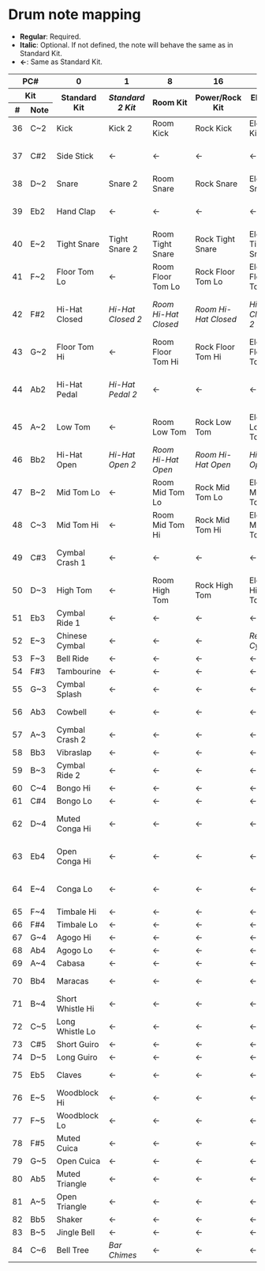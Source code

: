 # Drum note mapping
* **Regular**: Required.
* **Italic**: Optional. If not defined, the note will behave the same as in Standard Kit.
* **←**: Same as Standard Kit.

<div class="table-wrapper">
<table>
	<thead>
		<tr>
			<th colspan=2>PC#</th>
			<th>0</th>
			<th>1</th>
			<th>8</th>
			<th>16</th>
			<th>24</th>
			<th>25</th>
			<th>32</th>
			<th>40</th>
			<th>41</th>
			<th>48</th>
		</tr>
		<tr>
			<th colspan=2>Kit</th>
			<th rowspan=2>Standard Kit</th>
			<th rowspan=2><i>Standard 2 Kit</i></th>
			<th rowspan=2>Room&nbsp;Kit</th>
			<th rowspan=2>Power/Rock Kit</th>
			<th rowspan=2>Electro Kit</th>
			<th rowspan=2>Analog Kit</th>
			<th rowspan=2><i>Jazz&nbsp;Kit</i></th>
			<th rowspan=2>Brush&nbsp;Kit</th>
			<th rowspan=2><i>Brush Kit 2</i></th>
			<th rowspan=2>Orchestra Kit</th>
		</tr>
		<tr>
			<th>#</th>
			<th>Note</th>
		</tr>
	</thead>
	<tbody>
		<tr>
			<td>36</td>
			<td>C~2</td>
			<td>Kick</td>
			<td>Kick 2</td>
			<td>Room Kick</td>
			<td>Rock Kick</td>
			<td>Electro Kick</td>
			<td>Analog Kick</td>
			<td>Jazz Kick</td>
			<td>←</td>
			<td>←</td>
			<td>←</td>
		</tr>
		<tr>
			<td>37</td>
			<td>C#2</td>
			<td>Side Stick</td>
			<td>←</td>
			<td>←</td>
			<td>←</td>
			<td>←</td>
			<td>Analog Side Stick</td>
			<td>←</td>
			<td>←</td>
			<td>←</td>
			<td>←</td>
		</tr>
		<tr>
			<td>38</td>
			<td>D~2</td>
			<td>Snare</td>
			<td>Snare 2</td>
			<td>Room Snare</td>
			<td>Rock Snare</td>
			<td>Electro Snare</td>
			<td>Analog Snare</td>
			<td><i>Jazz Snare</i></td>
			<td>←</td>
			<td>←</td>
			<td>←</td>
		</tr>
		<tr>
			<td>39</td>
			<td>Eb2</td>
			<td>Hand Clap</td>
			<td>←</td>
			<td>←</td>
			<td>←</td>
			<td>←</td>
			<td>←</td>
			<td><i>Jazz Hand Clap</i></td>
			<td>←</td>
			<td>←</td>
			<td>←</td>
		</tr>
		<tr>
			<td>40</td>
			<td>E~2</td>
			<td>Tight Snare</td>
			<td>Tight Snare 2</td>
			<td>Room Tight Snare</td>
			<td>Rock Tight Snare</td>
			<td>Electro Tight Snare</td>
			<td>Analog Tight Snare</td>
			<td>←</td>
			<td>←</td>
			<td>←</td>
			<td>←</td>
		</tr>
		<tr>
			<td>41</td>
			<td>F~2</td>
			<td>Floor Tom Lo</td>
			<td>←</td>
			<td>Room Floor Tom Lo</td>
			<td>Rock Floor Tom Lo</td>
			<td>Electro Floor Tom Lo</td>
			<td>Analog Floor Tom Lo</td>
			<td><i>Jazz Floor Tom Lo</i></td>
			<td>←</td>
			<td>←</td>
			<td>←</td>
		</tr>
		<tr>
			<td>42</td>
			<td>F#2</td>
			<td>Hi-Hat Closed</td>
			<td><i>Hi-Hat Closed 2</i></td>
			<td><i>Room Hi-Hat Closed</i></td>
			<td><i>Room Hi-Hat Closed</i></td>
			<td><i>Hi-Hat Closed 2</i></td>
			<td>Analog Hi-Hat Closed Lo</td>
			<td><i>Jazz Hi-Hat Closed Lo</i></td>
			<td>←</td>
			<td>←</td>
			<td>←</td>
		</tr>
		<tr>
			<td>43</td>
			<td>G~2</td>
			<td>Floor Tom Hi</td>
			<td>←</td>
			<td>Room Floor Tom Hi</td>
			<td>Rock Floor Tom Hi</td>
			<td>Electro Floor Tom Hi</td>
			<td>Analog Floor Tom Hi</td>
			<td><i>Jazz Floor Tom Hi</i></td>
			<td>←</td>
			<td>←</td>
			<td>←</td>
		</tr>
		<tr>
			<td>44</td>
			<td>Ab2</td>
			<td>Hi-Hat Pedal</td>
			<td><i>Hi-Hat Pedal 2</i></td>
			<td>←</td>
			<td>←</td>
			<td>←</td>
			<td>Analog Hi-Hat Closed Hi</td>
			<td>←</td>
			<td>←</td>
			<td>←</td>
			<td>←</td>
		</tr>
		<tr>
			<td>45</td>
			<td>A~2</td>
			<td>Low Tom</td>
			<td>←</td>
			<td>Room Low Tom</td>
			<td>Rock Low Tom</td>
			<td>Electro Low Tom</td>
			<td>Analog Low Tom</td>
			<td><i>Jazz Low Tom</i></td>
			<td>←</td>
			<td>←</td>
			<td>←</td>
		</tr>
		<tr>
			<td>46</td>
			<td>Bb2</td>
			<td>Hi-Hat Open</td>
			<td><i>Hi-Hat Open 2</i></td>
			<td><i>Room Hi-Hat Open</i></td>
			<td><i>Room Hi-Hat Open</i></td>
			<td><i>Hi-Hat Open 2</i></td>
			<td>Analog Hi-Hat Open</td>
			<td><i>Jazz Hi-Hat Open</i></td>
			<td>←</td>
			<td>←</td>
			<td>←</td>
		</tr>
		<tr>
			<td>47</td>
			<td>B~2</td>
			<td>Mid Tom Lo</td>
			<td>←</td>
			<td>Room Mid Tom Lo</td>
			<td>Rock Mid Tom Lo</td>
			<td>Electro Mid Tom Lo</td>
			<td>Analog Mid Tom Lo</td>
			<td><i>Jazz Mid Tom Lo</i></td>
			<td>←</td>
			<td>←</td>
			<td>←</td>
		</tr>
		<tr>
			<td>48</td>
			<td>C~3</td>
			<td>Mid Tom Hi</td>
			<td>←</td>
			<td>Room Mid Tom Hi</td>
			<td>Rock Mid Tom Hi</td>
			<td>Electro Mid Tom Hi</td>
			<td>Analog Mid Tom Hi</td>
			<td><i>Jazz Mid Tom Hi</i></td>
			<td>←</td>
			<td>←</td>
			<td>←</td>
		</tr>
		<tr>
			<td>49</td>
			<td>C#3</td>
			<td>Cymbal Crash 1</td>
			<td>←</td>
			<td>←</td>
			<td>←</td>
			<td>←</td>
			<td>Analog Cymbal Crash</td>
			<td>←</td>
			<td>←</td>
			<td>←</td>
			<td>←</td>
		</tr>
		<tr>
			<td>50</td>
			<td>D~3</td>
			<td>High Tom</td>
			<td>←</td>
			<td>Room High Tom</td>
			<td>Rock High Tom</td>
			<td>Electro High Tom</td>
			<td>Analog High Tom</td>
			<td><i>Jazz High Tom</i></td>
			<td>←</td>
			<td>←</td>
			<td>←</td>
		</tr>
		<tr>
			<td>51</td>
			<td>Eb3</td>
			<td>Cymbal Ride 1</td>
			<td>←</td>
			<td>←</td>
			<td>←</td>
			<td>←</td>
			<td>←</td>
			<td>←</td>
			<td>←</td>
			<td>←</td>
			<td>←</td>
		</tr>
		<tr>
			<td>52</td>
			<td>E~3</td>
			<td>Chinese Cymbal</td>
			<td>←</td>
			<td>←</td>
			<td>←</td>
			<td><i>Reverse Cymbal</i></td>
			<td>←</td>
			<td>←</td>
			<td>←</td>
			<td>←</td>
			<td>←</td>
		</tr>
		<tr>
			<td>53</td>
			<td>F~3</td>
			<td>Bell Ride</td>
			<td>←</td>
			<td>←</td>
			<td>←</td>
			<td>←</td>
			<td>←</td>
			<td>←</td>
			<td>←</td>
			<td>←</td>
			<td>←</td>
		</tr>
		<tr>
			<td>54</td>
			<td>F#3</td>
			<td>Tambourine</td>
			<td>←</td>
			<td>←</td>
			<td>←</td>
			<td>←</td>
			<td>←</td>
			<td>←</td>
			<td>←</td>
			<td>←</td>
			<td>←</td>
		</tr>
		<tr>
			<td>55</td>
			<td>G~3</td>
			<td>Cymbal Splash</td>
			<td>←</td>
			<td>←</td>
			<td>←</td>
			<td>←</td>
			<td>←</td>
			<td>←</td>
			<td>←</td>
			<td>←</td>
			<td>←</td>
		</tr>
		<tr>
			<td>56</td>
			<td>Ab3</td>
			<td>Cowbell</td>
			<td>←</td>
			<td>←</td>
			<td>←</td>
			<td>←</td>
			<td>Analog Cowbell</td>
			<td>←</td>
			<td>←</td>
			<td>←</td>
			<td>←</td>
		</tr>
		<tr>
			<td>57</td>
			<td>A~3</td>
			<td>Cymbal Crash 2</td>
			<td>←</td>
			<td>←</td>
			<td>←</td>
			<td>←</td>
			<td>←</td>
			<td>←</td>
			<td>←</td>
			<td>←</td>
			<td>←</td>
		</tr>
		<tr>
			<td>58</td>
			<td>Bb3</td>
			<td>Vibraslap</td>
			<td>←</td>
			<td>←</td>
			<td>←</td>
			<td>←</td>
			<td>←</td>
			<td>←</td>
			<td>←</td>
			<td>←</td>
			<td>←</td>
		</tr>
		<tr>
			<td>59</td>
			<td>B~3</td>
			<td>Cymbal Ride 2</td>
			<td>←</td>
			<td>←</td>
			<td>←</td>
			<td>←</td>
			<td>←</td>
			<td>←</td>
			<td>←</td>
			<td>←</td>
			<td>←</td>
		</tr>
		<tr>
			<td>60</td>
			<td>C~4</td>
			<td>Bongo Hi</td>
			<td>←</td>
			<td>←</td>
			<td>←</td>
			<td>←</td>
			<td>←</td>
			<td>←</td>
			<td>←</td>
			<td>←</td>
			<td>←</td>
		</tr>
		<tr>
			<td>61</td>
			<td>C#4</td>
			<td>Bongo Lo</td>
			<td>←</td>
			<td>←</td>
			<td>←</td>
			<td>←</td>
			<td>←</td>
			<td>←</td>
			<td>←</td>
			<td>←</td>
			<td>←</td>
		</tr>
		<tr>
			<td>62</td>
			<td>D~4</td>
			<td>Muted Conga Hi</td>
			<td>←</td>
			<td>←</td>
			<td>←</td>
			<td>←</td>
			<td>Analog Conga Hi</td>
			<td>←</td>
			<td>←</td>
			<td>←</td>
			<td>←</td>
		</tr>
		<tr>
			<td>63</td>
			<td>Eb4</td>
			<td>Open Conga Hi</td>
			<td>←</td>
			<td>←</td>
			<td>←</td>
			<td>←</td>
			<td>Analog Conga Mid</td>
			<td>←</td>
			<td>←</td>
			<td>←</td>
			<td>←</td>
		</tr>
		<tr>
			<td>64</td>
			<td>E~4</td>
			<td>Conga Lo</td>
			<td>←</td>
			<td>←</td>
			<td>←</td>
			<td>←</td>
			<td>Analog Conga Lo</td>
			<td>←</td>
			<td>←</td>
			<td>←</td>
			<td>←</td>
		</tr>
		<tr>
			<td>65</td>
			<td>F~4</td>
			<td>Timbale Hi</td>
			<td>←</td>
			<td>←</td>
			<td>←</td>
			<td>←</td>
			<td>←</td>
			<td>←</td>
			<td>←</td>
			<td>←</td>
			<td>←</td>
		</tr>
		<tr>
			<td>66</td>
			<td>F#4</td>
			<td>Timbale Lo</td>
			<td>←</td>
			<td>←</td>
			<td>←</td>
			<td>←</td>
			<td>←</td>
			<td>←</td>
			<td>←</td>
			<td>←</td>
			<td>←</td>
		</tr>
		<tr>
			<td>67</td>
			<td>G~4</td>
			<td>Agogo Hi</td>
			<td>←</td>
			<td>←</td>
			<td>←</td>
			<td>←</td>
			<td>←</td>
			<td>←</td>
			<td>←</td>
			<td>←</td>
			<td>←</td>
		</tr>
		<tr>
			<td>68</td>
			<td>Ab4</td>
			<td>Agogo Lo</td>
			<td>←</td>
			<td>←</td>
			<td>←</td>
			<td>←</td>
			<td>←</td>
			<td>←</td>
			<td>←</td>
			<td>←</td>
			<td>←</td>
		</tr>
		<tr>
			<td>69</td>
			<td>A~4</td>
			<td>Cabasa</td>
			<td>←</td>
			<td>←</td>
			<td>←</td>
			<td>←</td>
			<td>←</td>
			<td>←</td>
			<td>←</td>
			<td>←</td>
			<td>←</td>
		</tr>
		<tr>
			<td>70</td>
			<td>Bb4</td>
			<td>Maracas</td>
			<td>←</td>
			<td>←</td>
			<td>←</td>
			<td>←</td>
			<td>Analog Maracas</td>
			<td>←</td>
			<td>←</td>
			<td>←</td>
			<td>←</td>
		</tr>
		<tr>
			<td>71</td>
			<td>B~4</td>
			<td>Short Whistle Hi</td>
			<td>←</td>
			<td>←</td>
			<td>←</td>
			<td>←</td>
			<td>←</td>
			<td>←</td>
			<td>←</td>
			<td>←</td>
			<td>←</td>
		</tr>
		<tr>
			<td>72</td>
			<td>C~5</td>
			<td>Long Whistle Lo</td>
			<td>←</td>
			<td>←</td>
			<td>←</td>
			<td>←</td>
			<td>←</td>
			<td>←</td>
			<td>←</td>
			<td>←</td>
			<td>←</td>
		</tr>
		<tr>
			<td>73</td>
			<td>C#5</td>
			<td>Short Guiro</td>
			<td>←</td>
			<td>←</td>
			<td>←</td>
			<td>←</td>
			<td>←</td>
			<td>←</td>
			<td>←</td>
			<td>←</td>
			<td>←</td>
		</tr>
		<tr>
			<td>74</td>
			<td>D~5</td>
			<td>Long Guiro</td>
			<td>←</td>
			<td>←</td>
			<td>←</td>
			<td>←</td>
			<td>←</td>
			<td>←</td>
			<td>←</td>
			<td>←</td>
			<td>←</td>
		</tr>
		<tr>
			<td>75</td>
			<td>Eb5</td>
			<td>Claves</td>
			<td>←</td>
			<td>←</td>
			<td>←</td>
			<td>←</td>
			<td>Analog Claves</td>
			<td>←</td>
			<td>←</td>
			<td>←</td>
			<td>←</td>
		</tr>
		<tr>
			<td>76</td>
			<td>E~5</td>
			<td>Woodblock Hi</td>
			<td>←</td>
			<td>←</td>
			<td>←</td>
			<td>←</td>
			<td>←</td>
			<td>←</td>
			<td>←</td>
			<td>←</td>
			<td>←</td>
		</tr>
		<tr>
			<td>77</td>
			<td>F~5</td>
			<td>Woodblock Lo</td>
			<td>←</td>
			<td>←</td>
			<td>←</td>
			<td>←</td>
			<td>←</td>
			<td>←</td>
			<td>←</td>
			<td>←</td>
			<td>←</td>
		</tr>
		<tr>
			<td>78</td>
			<td>F#5</td>
			<td>Muted Cuica</td>
			<td>←</td>
			<td>←</td>
			<td>←</td>
			<td>←</td>
			<td>←</td>
			<td>←</td>
			<td>←</td>
			<td>←</td>
			<td>←</td>
		</tr>
		<tr>
			<td>79</td>
			<td>G~5</td>
			<td>Open Cuica</td>
			<td>←</td>
			<td>←</td>
			<td>←</td>
			<td>←</td>
			<td>←</td>
			<td>←</td>
			<td>←</td>
			<td>←</td>
			<td>←</td>
		</tr>
		<tr>
			<td>80</td>
			<td>Ab5</td>
			<td>Muted Triangle</td>
			<td>←</td>
			<td>←</td>
			<td>←</td>
			<td>←</td>
			<td>←</td>
			<td>←</td>
			<td>←</td>
			<td>←</td>
			<td>←</td>
		</tr>
		<tr>
			<td>81</td>
			<td>A~5</td>
			<td>Open Triangle</td>
			<td>←</td>
			<td>←</td>
			<td>←</td>
			<td>←</td>
			<td>←</td>
			<td>←</td>
			<td>←</td>
			<td>←</td>
			<td>←</td>
		</tr>
		<tr>
			<td>82</td>
			<td>Bb5</td>
			<td>Shaker</td>
			<td>←</td>
			<td>←</td>
			<td>←</td>
			<td>←</td>
			<td>←</td>
			<td>←</td>
			<td>←</td>
			<td>←</td>
			<td>←</td>
		</tr>
		<tr>
			<td>83</td>
			<td>B~5</td>
			<td>Jingle Bell</td>
			<td>←</td>
			<td>←</td>
			<td>←</td>
			<td>←</td>
			<td>←</td>
			<td>←</td>
			<td>←</td>
			<td>←</td>
			<td>←</td>
		</tr>
		<tr>
			<td>84</td>
			<td>C~6</td>
			<td>Bell Tree</td>
			<td><i>Bar Chimes</i></td>
			<td>←</td>
			<td>←</td>
			<td>←</td>
			<td>←</td>
			<td>←</td>
			<td>←</td>
			<td>←</td>
			<td>←</td>
		</tr>
	</tbody>
</table>
</div>